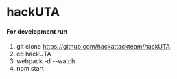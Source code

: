 # hackUTA

#### For development run
1. git clone https://github.com/hackattackteam/hackUTA
2. cd hackUTA
3. webpack -d --watch
4. npm start

